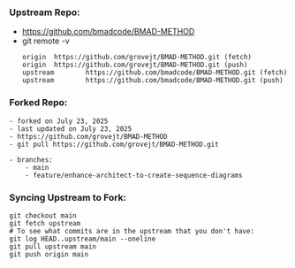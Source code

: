 ### Upstream Repo:
  - https://github.com/bmadcode/BMAD-METHOD
  - git remote -v  
      ```
      origin  https://github.com/grovejt/BMAD-METHOD.git (fetch)
      origin  https://github.com/grovejt/BMAD-METHOD.git (push)
      upstream        https://github.com/bmadcode/BMAD-METHOD.git (fetch)
      upstream        https://github.com/bmadcode/BMAD-METHOD.git (push)
      ```

### Forked Repo: 
    - forked on July 23, 2025
    - last updated on July 23, 2025
    - https://github.com/grovejt/BMAD-METHOD
    - git pull https://github.com/grovejt/BMAD-METHOD.git

    - branches:
        - main
        - feature/enhance-architect-to-create-sequence-diagrams



### Syncing Upstream to Fork:
```shell
git checkout main
git fetch upstream
# To see what commits are in the upstream that you don't have:
git log HEAD..upstream/main --oneline
git pull upstream main
git push origin main
```









